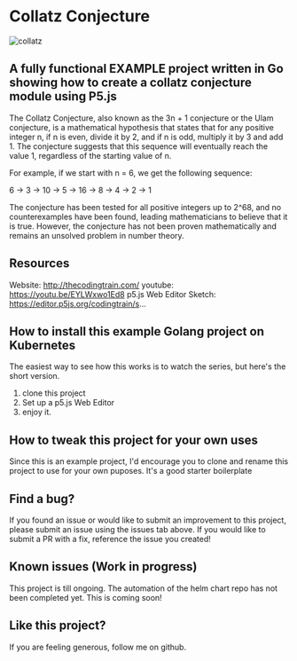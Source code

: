 # Collatz Conjecture

![collatz](https://user-images.githubusercontent.com/61039787/222319202-9179d8e0-617d-4a09-82ce-9193b07fc8fb.jpg)


## A fully functional EXAMPLE project written in Go showing how to create a collatz conjecture module using P5.js

The Collatz Conjecture, also known as the 3n + 1 conjecture or the Ulam conjecture, is a mathematical hypothesis that states that for any positive integer n, if n is even, divide it by 2, and if n is odd, multiply it by 3 and add 1. The conjecture suggests that this sequence will eventually reach the value 1, regardless of the starting value of n.

For example, if we start with n = 6, we get the following sequence:

6 → 3 → 10 → 5 → 16 → 8 → 4 → 2 → 1

The conjecture has been tested for all positive integers up to 2^68, and no counterexamples have been found, leading mathematicians to believe that it is true. However, the conjecture has not been proven mathematically and remains an unsolved problem in number theory.

## Resources
Website: http://thecodingtrain.com/
youtube: https://youtu.be/EYLWxwo1Ed8
p5.js Web Editor Sketch: https://editor.p5js.org/codingtrain/s...

## How to install this example Golang project on Kubernetes

The easiest way to see how this works is to watch the series, but here's the short version.

1. clone this project
2. Set up a p5.js Web Editor
3. enjoy it.

## How to tweak this project for your own uses

Since this is an example project, I'd encourage you to clone and rename this project to use for your own puposes. It's a good starter boilerplate

## Find a bug?

If you found an issue or would like to submit an improvement to this project, please submit an issue using the issues tab above. If you would like to submit a PR with a fix, reference the issue you created!

## Known issues (Work in progress)

This project is till ongoing. The automation of the helm chart repo has not been completed yet. This is coming soon!

## Like this project?

If you are feeling generous, follow me on github.

